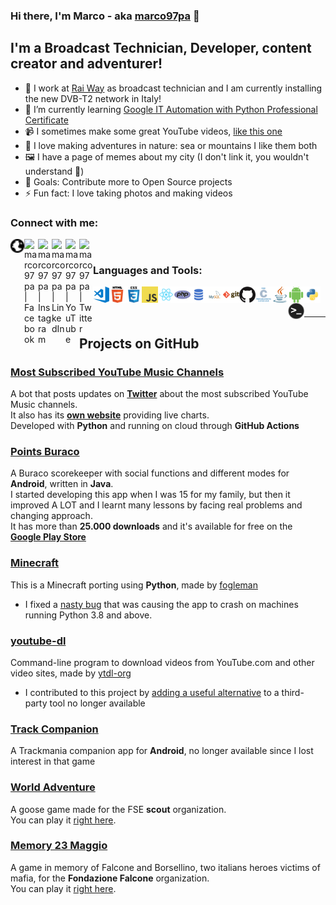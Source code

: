 ### Hi there, I'm Marco - aka [marco97pa][website] 👋

## I'm a Broadcast Technician, Developer, content creator and adventurer!

- 🗼 I work at [Rai Way](http://www.raiway.it/) as broadcast technician and I am currently installing the new DVB-T2 network in Italy!
- 🌱 I’m currently learning [Google IT Automation with Python Professional Certificate](https://www.coursera.org/professional-certificates/google-it-automation)
- 📹 I sometimes make some great YouTube videos, [like this one](https://www.youtube.com/watch?v=95p8HCrrzlM)
- 🌳 I love making adventures in nature: sea or mountains I like them both
- 🖼 I have a page of memes about my city (I don't link it, you wouldn't understand 🤣)
- 🥅 Goals: Contribute more to Open Source projects
- ⚡ Fun fact: I love taking photos and making videos

### Connect with me:

[<img align="left" alt="marco97pa.github.io" width="22px" src="https://raw.githubusercontent.com/iconic/open-iconic/master/svg/globe.svg" />][website]
[<img align="left" alt="marco97pa | Facebook" width="22px" src="https://cdn.jsdelivr.net/npm/simple-icons@v3/icons/facebook.svg" />][facebook]
[<img align="left" alt="marco97pa | Instagram" width="22px" src="https://cdn.jsdelivr.net/npm/simple-icons@v3/icons/instagram.svg" />][instagram]
[<img align="left" alt="marco97pa | LinkedIn" width="22px" src="https://cdn.jsdelivr.net/npm/simple-icons@v3/icons/linkedin.svg" />][linkedin]
[<img align="left" alt="marco97pa | YouTube" width="22px" src="https://cdn.jsdelivr.net/npm/simple-icons@v3/icons/youtube.svg" />][youtube]
[<img align="left" alt="marco97pa | Twitter" width="22px" src="https://cdn.jsdelivr.net/npm/simple-icons@v3/icons/twitter.svg" />][twitter]



<br />

### Languages and Tools:

<img align="left" alt="Visual Studio Code" width="26px" src="https://raw.githubusercontent.com/github/explore/80688e429a7d4ef2fca1e82350fe8e3517d3494d/topics/visual-studio-code/visual-studio-code.png" />
<img align="left" alt="HTML5" width="26px" src="https://raw.githubusercontent.com/github/explore/80688e429a7d4ef2fca1e82350fe8e3517d3494d/topics/html/html.png" />
<img align="left" alt="CSS3" width="26px" src="https://raw.githubusercontent.com/github/explore/80688e429a7d4ef2fca1e82350fe8e3517d3494d/topics/css/css.png" />
<img align="left" alt="JavaScript" width="26px" src="https://raw.githubusercontent.com/github/explore/80688e429a7d4ef2fca1e82350fe8e3517d3494d/topics/javascript/javascript.png" />
<img align="left" alt="React" width="26px" src="https://raw.githubusercontent.com/github/explore/80688e429a7d4ef2fca1e82350fe8e3517d3494d/topics/react/react.png" />
<img align="left" alt="PHP" width="26px" src="https://raw.githubusercontent.com/github/explore/e94815998e4e0713912fed477a1f346ec04c3da2/topics/php/php.png" />
<img align="left" alt="SQL" width="26px" src="https://raw.githubusercontent.com/github/explore/80688e429a7d4ef2fca1e82350fe8e3517d3494d/topics/sql/sql.png" />
<img align="left" alt="MySQL" width="26px" src="https://raw.githubusercontent.com/github/explore/80688e429a7d4ef2fca1e82350fe8e3517d3494d/topics/mysql/mysql.png" />
<img align="left" alt="Git" width="26px" src="https://raw.githubusercontent.com/github/explore/80688e429a7d4ef2fca1e82350fe8e3517d3494d/topics/git/git.png" />
<img align="left" alt="GitHub" width="26px" src="https://raw.githubusercontent.com/github/explore/78df643247d429f6cc873026c0622819ad797942/topics/github/github.png" />
<img align="left" alt="C/C++" width="26px" src="https://raw.githubusercontent.com/github/explore/80688e429a7d4ef2fca1e82350fe8e3517d3494d/topics/c/c.png" />
<img align="left" alt="Java" width="26px" src="https://raw.githubusercontent.com/github/explore/80688e429a7d4ef2fca1e82350fe8e3517d3494d/topics/java/java.png" />
<img align="left" alt="Android" width="26px" src="https://raw.githubusercontent.com/github/explore/80688e429a7d4ef2fca1e82350fe8e3517d3494d/topics/android/android.png" />
<img align="left" alt="Python" width="26px" src="https://raw.githubusercontent.com/github/explore/80688e429a7d4ef2fca1e82350fe8e3517d3494d/topics/python/python.png" />
<img align="left" alt="Terminal" width="26px" src="https://raw.githubusercontent.com/github/explore/80688e429a7d4ef2fca1e82350fe8e3517d3494d/topics/terminal/terminal.png" />

<br />
<br />

---


## Projects on GitHub
  
### **[Most Subscribed YouTube Music Channels](https://github.com/marco97pa/MostSubYTMusicChannels)**
A bot that posts updates on **[Twitter](https://twitter.com/mostSubYTMusic?s=20)** about the most subscribed YouTube Music channels.  
It also has its **[own website](https://marco97pa.github.io/MostSubYTMusicChannels/)** providing live charts.  
Developed with **Python** and running on cloud through **GitHub Actions**

### **[Points Buraco](https://github.com/marco97pa/punti-burraco)**
A Buraco scorekeeper with social functions and different modes for **Android**, written in **Java**.  
I started developing this app when I was 15 for my family, but then it improved A LOT and I learnt many lessons by facing real problems and changing approach.  
It has more than **25.000 downloads** and it's available for free on the **[Google Play Store](https://play.google.com/store/apps/details?id=com.marco97pa.puntiburraco)**

### **[Minecraft](https://github.com/fogleman/Minecraft)**
This is a Minecraft porting using **Python**, made by [fogleman](https://github.com/fogleman)  
- I fixed a [nasty bug](https://github.com/fogleman/Minecraft/pull/123#issue-539512130) that was causing the app to crash on machines running Python 3.8 and above.

### **[youtube-dl](https://github.com/ytdl-org/youtube-dl)**
Command-line program to download videos from YouTube.com and other video sites, made by [ytdl-org](https://github.com/ytdl-org)  
- I contributed to this project by [adding a useful alternative](https://github.com/ytdl-org/youtube-dl/commit/bbe8cc6662ce870b2efee5d2a3fceab39e1a3c2c) to a third-party tool no longer available

### **[Track Companion](https://github.com/marco97pa/Track-Companion)**
A Trackmania companion app for **Android**, no longer available since I lost interest in that game

### **[World Adventure](https://github.com/marco97pa/worldadventure)**
A goose game made for the FSE **scout** organization.  
You can play it [right here](https://marco97pa.github.io/worldadventure/).

### **[Memory 23 Maggio](https://github.com/marco97pa/memory-23maggio)**
A game in memory of Falcone and Borsellino, two italians heroes victims of mafia, for the **Fondazione Falcone** organization.  
You can play it [right here](https://marco97pa.github.io/memory-23maggio/).

<br />


[website]: https://marco97pa.github.io/
[facebook]: http://fb.me/marco.fantauzzo
[twitter]: https://twitter.com/marco97pa
[youtube]: https://www.youtube.com/c/MarcoFantauzzo97
[instagram]: https://instagram.com/marco97pa
[linkedin]: http://www.linkedin.com/in/marco-fantauzzo
